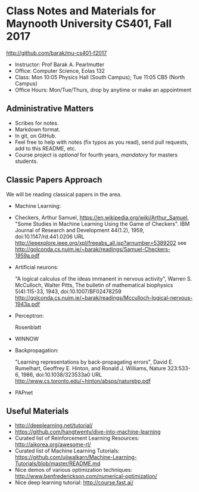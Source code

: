 Class Notes and Materials for Maynooth University CS401, Fall 2017
==================================================================

http://github.com/barak/mu-cs401-f2017

* Instructor: Prof Barak A. Pearlmutter
* Office: Computer Science, Eolas 132
* Class: Mon 10:05 Physics Hall (South Campus); Tue 11:05 CB5 (North Campus)
* Office Hours: Mon/Tue/Thurs, drop by anytime or make an appointment

Administrative Matters
----------------------

* Scribes for notes.
* Markdown format.
* In git, on GitHub.
* Feel free to help with notes (fix typos as you read), send pull requests, add to this README, etc.
* Course project is *optional* for fourth years, *mandatory* for masters students.

Classic Papers Approach
-----------------------

We will be reading classical papers in the area.

* Machine Learning:

* Checkers, Arthur Samuel, https://en.wikipedia.org/wiki/Arthur_Samuel,
  "Some Studies in Machine Learning Using the Game of Checkers". IBM Journal of Research and Development 44(1.2), 1959, doi:10.1147/rd.441.0206 URL http://ieeexplore.ieee.org/xpl/freeabs_all.jsp?arnumber=5389202
  see http://golconda.cs.nuim.ie/~barak/readings/Samuel-Checkers-1959a.pdf

* Artificial neurons:

  "A logical calculus of the ideas immanent in nervous activity", Warren S. McCulloch, Walter Pitts, The bulletin of mathematical biophysics 5(4):115-33, 1943, doi:10.1007/BF02478259
  http://golconda.cs.nuim.ie/~barak/readings/Mcculloch-logical-nervous-1943a.pdf

* Perceptron:

  Rosenblatt
  
* WINNOW

* Backpropagation:

  "Learning representations by back-propagating errors", David E. Rumelhart, Geoffrey E. Hinton, and Ronald J. Williams, Nature 323:533-6, 1986, doi:10.1038/323533a0
  URL http://www.cs.toronto.edu/~hinton/absps/naturebp.pdf

* PAPnet

Useful Materials
----------------

* http://deeplearning.net/tutorial/
* https://github.com/hangtwenty/dive-into-machine-learning
* Curated list of Reinforcement Learning Resources: http://aikorea.org/awesome-rl/
* Curated list of Machine Learning Tutorials: https://github.com/ujjwalkarn/Machine-Learning-Tutorials/blob/master/README.md
* Nice demos of various optimization techniques:
  http://www.benfrederickson.com/numerical-optimization/
* Nice deep learning tutorial: http://course.fast.ai/
